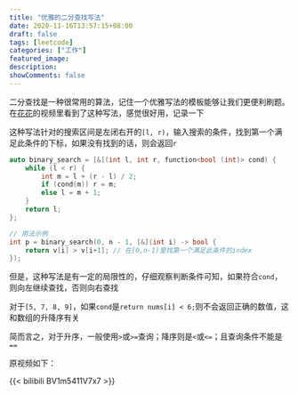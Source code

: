 ```yaml
---
title: "优雅的二分查找写法"
date: 2020-11-16T13:57:15+08:00
draft: false
tags: [leetcode]
categories: ["工作"]
featured_image: 
description: 
showComments: false
---
```


<!--
{{< spoiler >}} 隐藏文字 {{< /spoiler >}}
{{< bilibili AV号 >}} <!-- 嵌入 BiliBili 视频 -->

二分查找是一种很常用的算法，记住一个优雅写法的模板能够让我们更便利刷题。在[花花](https://space.bilibili.com/9880352)的视频里看到了这种写法，感觉很好用，记录一下

这种写法针对的搜索区间是左闭右开的`[l, r)`，输入搜索的条件，找到第一个满足此条件的下标，如果没有找到的话，则会返回`r`

```c++ binary_search.cpp
auto binary_search = [&](int l, int r, function<bool (int)> cond) {
    while (l < r) {
        int m = l + (r - l) / 2;
        if (cond(m)) r = m;
        else l = m + 1;
    }
    return l;
};

// 用法示例
int p = binary_search(0, n - 1, [&](int i) -> bool {
    return v[i] > v[i+1]; // 在[0,n-1)里找第一个满足此条件的index
});
```

但是，这种写法是有一定的局限性的，仔细观察判断条件可知，如果符合`cond`，则向左继续查找，否则向右查找

对于`[5, 7, 8, 9]`，如果`cond`是`return nums[i] < 6;`则不会返回正确的数值，这和数组的升降序有关

简而言之，对于升序，一般使用`>`或`>=`查询；降序则是`<`或`<=`；且查询条件不能是`==`

原视频如下：

{{< bilibili BV1m5411V7x7 >}}

